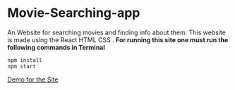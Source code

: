 # **Movie-Searching-app**
An Website for searching movies and finding info about them.
This website is made using the React HTML CSS .
**For running this site one must run the following commands in Terminal**
```
npm install
npm start
```
[Demo for the Site](https://movie-searcher-r.netlify.app/)
